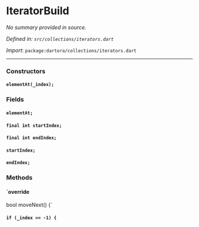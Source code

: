 # IteratorBuild

_No summary provided in source._

_Defined in: `src/collections/iterators.dart`_

_Import_: `package:dartora/collections/iterators.dart`

---

### Constructors

#### `elementAt(_index);`



### Fields

#### `elementAt;`



#### `final int startIndex;`



#### `final int endIndex;`



#### `startIndex;`



#### `endIndex;`





### Methods

#### `override
  bool moveNext() {`



#### `if (_index == -1) {`


